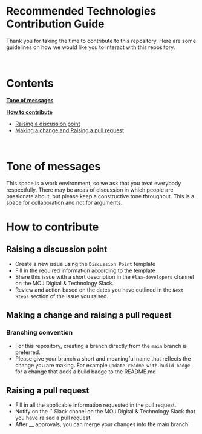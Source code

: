 # Recommended Technologies Contribution Guide

Thank you for taking the time to contribute to this repository. Here are some guidelines on how we would like you to interact with this repository.

<br/>

# Contents

**[Tone of messages](#tone-of-messages)**

**[How to contribute](#how-to-contribute)**
- [Raising a discussion point](#raising-a-discussion-point)
- [Making a change and Raising a pull request](#making-a-change-and-raising-a-pull-request)

<br/>

# Tone of messages

This space is a work environment, so we ask that you treat everybody respectfully. There may be areas of discussion in which people are passionate about, but please keep a constructive tone throughout. This is a space for collaboration and not for arguments.

# How to contribute

## Raising a discussion point

- Create a new issue using the `Discussion Point` template
- Fill in the required information according to the template
- Share this issue with a short description in the `#laa-developers` channel on the MOJ Digital & Technology Slack.
- Review and action based on the dates you have outlined in the `Next Steps` section of the issue you raised.

## Making a change and raising a pull request

### Branching convention

- For this repository, creating a branch directly from the `main` branch is preferred. 
- Please give your branch a short and meaningful name that reflects the change you are making. For example `update-readme-with-build-badge` for a change that adds a build badge to the README.md

## Raising a pull request

- Fill in all the applicable information requested in the pull request.
- Notify on the `` Slack chanel on the MOJ Digital & Technology Slack that you have raised a pull request.
- After __ approvals, you can merge your changes into the main branch.